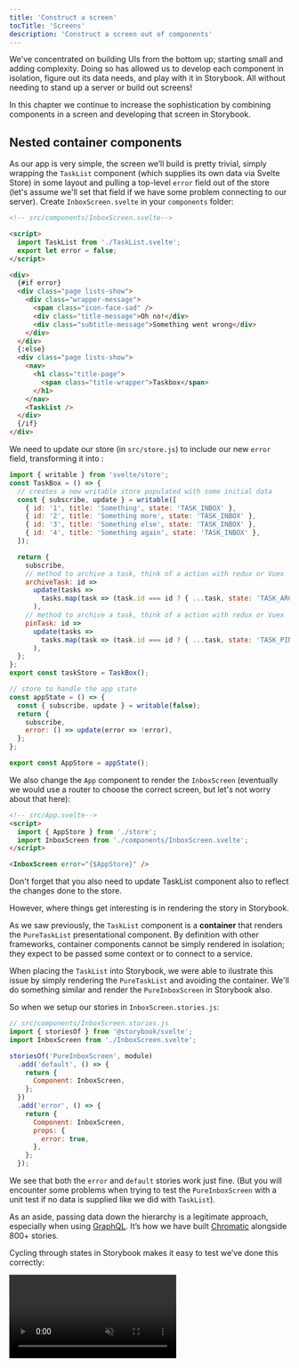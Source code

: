 ```yaml
---
title: 'Construct a screen'
tocTitle: 'Screens'
description: 'Construct a screen out of components'
---
```


We've concentrated on building UIs from the bottom up; starting small and adding complexity. Doing so has allowed us to develop each component in isolation, figure out its data needs, and play with it in Storybook. All without needing to stand up a server or build out screens!

In this chapter we continue to increase the sophistication by combining components in a screen and developing that screen in Storybook.

## Nested container components

As our app is very simple, the screen we’ll build is pretty trivial, simply wrapping the `TaskList` component (which supplies its own data via Svelte Store) in some layout and pulling a top-level `error` field out of the store (let's assume we'll set that field if we have some problem connecting to our server). Create `InboxScreen.svelte` in your `components` folder:

```html
<!-- src/components/InboxScreen.svelte-->

<script>
  import TaskList from './TaskList.svelte';
  export let error = false;
</script>

<div>
  {#if error}
  <div class="page lists-show">
    <div class="wrapper-message">
      <span class="icon-face-sad" />
      <div class="title-message">Oh no!</div>
      <div class="subtitle-message">Something went wrong</div>
    </div>
  </div>
  {:else}
  <div class="page lists-show">
    <nav>
      <h1 class="title-page">
        <span class="title-wrapper">Taskbox</span>
      </h1>
    </nav>
    <TaskList />
  </div>
  {/if}
</div>
```

We need to update our store (in `src/store.js`) to include our new `error` field, transforming it into :

```javascript
import { writable } from 'svelte/store';
const TaskBox = () => {
  // creates a new writable store populated with some initial data
  const { subscribe, update } = writable([
    { id: '1', title: 'Something', state: 'TASK_INBOX' },
    { id: '2', title: 'Something more', state: 'TASK_INBOX' },
    { id: '3', title: 'Something else', state: 'TASK_INBOX' },
    { id: '4', title: 'Something again', state: 'TASK_INBOX' },
  ]);

  return {
    subscribe,
    // method to archive a task, think of a action with redux or Vuex
    archiveTask: id =>
      update(tasks =>
        tasks.map(task => (task.id === id ? { ...task, state: 'TASK_ARCHIVED' } : task))
      ),
    // method to archive a task, think of a action with redux or Vuex
    pinTask: id =>
      update(tasks =>
        tasks.map(task => (task.id === id ? { ...task, state: 'TASK_PINNED' } : task))
      ),
  };
};
export const taskStore = TaskBox();

// store to handle the app state
const appState = () => {
  const { subscribe, update } = writable(false);
  return {
    subscribe,
    error: () => update(error => !error),
  };
};

export const AppStore = appState();
```

We also change the `App` component to render the `InboxScreen` (eventually we would use a router to choose the correct screen, but let's not worry about that here):

```html
<!-- src/App.svelte-->
<script>
  import { AppStore } from './store';
  import InboxScreen from './components/InboxScreen.svelte';
</script>

<InboxScreen error="{$AppStore}" />
```

<div class="aside">Don't forget that you also need to update TaskList component also to reflect the changes done to the store.</div>

However, where things get interesting is in rendering the story in Storybook.

As we saw previously, the `TaskList` component is a **container** that renders the `PureTaskList` presentational component. By definition with other frameworks, container components cannot be simply rendered in isolation; they expect to be passed some context or to connect to a service.

When placing the `TaskList` into Storybook, we were able to ilustrate this issue by simply rendering the `PureTaskList` and avoiding the container. We'll do something similar and render the `PureInboxScreen` in Storybook also.

So when we setup our stories in `InboxScreen.stories.js`:

```javascript
// src/components/InboxScreen.stories.js
import { storiesOf } from '@storybook/svelte';
import InboxScreen from './InboxScreen.svelte';

storiesOf('PureInboxScreen', module)
  .add('default', () => {
    return {
      Component: InboxScreen,
    };
  })
  .add('error', () => {
    return {
      Component: InboxScreen,
      props: {
        error: true,
      },
    };
  });
```

We see that both the `error` and `default` stories work just fine. (But you will encounter some problems when trying to test the `PureInboxScreen` with a unit test if no data is supplied like we did with `TaskList`).

<div class="aside">
As an aside, passing data down the hierarchy is a legitimate approach, especially when using <a href="http://graphql.org/">GraphQL</a>. It’s how we have built <a href="https://www.chromaticqa.com">Chromatic</a> alongside 800+ stories.
</div>

Cycling through states in Storybook makes it easy to test we’ve done this correctly:

<video autoPlay muted playsInline loop >

  <source
    src="/intro-to-storybook/finished-inboxscreen-states.mp4"
    type="video/mp4"
  />
</video>

## Component-Driven Development

We started from the bottom with `Task`, then progressed to `TaskList`, now we’re here with a whole screen UI. Our `InboxScreen` accommodates a nested container component and includes accompanying stories.

<video autoPlay muted playsInline loop style="width:480px; height:auto; margin: 0 auto;">
  <source
    src="/intro-to-storybook/component-driven-development-optimized.mp4"
    type="video/mp4"
  />
</video>

[**Component-Driven Development**](https://blog.hichroma.com/component-driven-development-ce1109d56c8e) allows you to gradually expand complexity as you move up the component hierarchy. Among the benefits are a more focused development process and increased coverage of all possible UI permutations. In short, CDD helps you build higher-quality and more complex user interfaces.

We’re not done yet - the job doesn't end when the UI is built. We also need to ensure that it remains durable over time.
